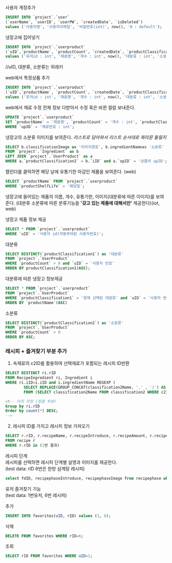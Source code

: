 사용자 계정추가

```sql
INSERT INTO `project`.`user`
(`userName`, `userID`, `userPW`, `createdDate`, `isDeleted`) 
values ('사용자명', '사용자이메일', '비밀번호(int)', now(), '0 : defeult');
```

냉장고에 집어넣기 

```sql
INSERT INTO `project`.`userproduct`
(`uID`,`productName`, `productCount`, `createdDate`, `productClassification1`, `productClassification2`, `productShelfLife`, `isDeleted`) 
values ('유저id : int', '재료명', '개수 : int', now(), '대분류 : int', '소분류 : int', now(),'0');
```

//uID, 대분류, 소분류는 외래키

web에서 특정상품 추가

```sql
INSERT INTO `project`.`userproduct`
(`uID`,`productName`, `productCount`, `createdDate`, `productClassification1`, `productClassification2`, `productShelfLife`, `isDeleted`) 
values ('유저id : int', '재료명', '개수 : int', now(), '대분류 : int', '소분류 : int', now(),'0');
```

web에서 재료 수정 전체 정보 다받아서 수정 혹은 바뀐 컬럼 보내준다.

```sql
UPDATE `project`.`userproduct`
SET `productName` = '재료명', `productCount` = '개수 : int', `productClassification1` = '대분류' , `productClassification2` = '소분류', `productShelfLife` = '유통기한 : date' 
WHERE `upID` = '재료번호 : int';
```

냉장고의 소분류 이미지를 보여준다. *리스트로 담아와서 리스트 순서대로 쿼리문 돌릴지*

```sql
SELECT b.classificationImage as '이미지경로', b.ingredientNameas '소분류'
FROM `project`.`Ingredient` as b
LEFT JOIN `project`.`UserProduct` as a
WHERE a.`productClassification2` = b.`iID` and a.`upID` = '상품의 upID';
```

캘린더를 클릭하면 해당 날에 유통기한 마감인 제품을 보여준다. (web)

```sql
SELECT `productName` FROM `project`.`userproduct`
WHERE `productShelfLife` = '해당일';
```

냉장고에 들어있는 제품의 이름, 개수, 유통기한, 이미지(대분류에 따른 이미지)를 보여준다. (대분류 소분류에 따른 분류기능을 **'갖고 있는 제품에 대해서만'** 제공한다)(iot, web)

냉장고 제품 정보 제공

```sql
SELECT * FROM `project`.`userproduct`
WHERE `uID` = '사용자 id(자동부여된 사용자번호)';
```

대분류

```sql
SELECT DISTINCT(`productClassification1`) as '대분류'
FROM `project`.`UserProduct`
WHERE `productCount` > 0 and `uID` = '사용자 번호'
ORDER BY productClassification1(ASC);
```

대분류에 따른 냉장고 정보제공

```sql
SELECT * FROM `project`.`userproduct`
FROM `project`.`UserProduct`
WHERE `productClassification1` = '현재 선택된 대분류' and `uID` = '사용자 번호'
ORDER BY `productName`(ASC)
```

소분류

```sql
SELECT DISTINCT(`productClassification2`) as '소분류'
FROM `project`.`UserProduct`
WHERE `productCount` > 0
ORDER BY ASC;
```

### 레시피 + 즐겨찾기 부분 추가

1. 속재료의 c2ID를 활용하여 선택재료가 포함되는 레시피 ID반환

```sql
SELECT DISTINCT ri.rID
FROM RecipeIngredient ri, Ingredient i
WHERE ri.iID=i.iID and i.ingredientName REGEXP (
		SELECT REPLACE(GROUP_CONCAT(classification2Name, ',' , '|') AS NAME
		FROM (SELECT classification2Name FROM classification2 WHERE c2ID in (전달받은 냉장고 속재료의 c2ID))

<!-- 아직 미정 (정렬 부분) 
Group by ri.rID
Order by count(*) DESC;
-->
```

2. 레시피 ID를 가지고 레시피 정보 가져오기
```sql
SELECT r.rID, r.recipeName, r.recipeIntroduce, r.recipeAmount, r.recipeImage, r.recipeTime, iID, count(*)
FROM recipe r
WHERE r.rID in (1번 결과)
```

레시피 단계<br>
레시피를 선택하면 레시피 단계별 설명과 이미지를 제공한다.<br>
(test data: rID 6번은 한방 삼계탕 레시피)
```sql
select fdID, recipephaseIntroduce, recipephaseImage from recipephase where rID=6;
```

유저 즐겨찾기 기능<br>
(test data: 1번유저, 6번 레시피)

추가
```sql
INSERT INTO favorites(uID, rID) values (1, 6);
```

삭제
```sql
DELETE FROM favorites WHERE rID=6;
```

조회
```sql
SELECT rID FROM favorites WHERE uID=1;
```
